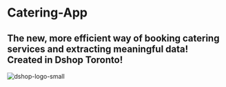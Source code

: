# Catering-App
## The new, more efficient way of booking catering services and extracting meaningful data! Created in Dshop Toronto!
![dshop-logo-small](https://user-images.githubusercontent.com/52499517/62058447-7af9c480-b1ef-11e9-8331-413dd986c103.png)
